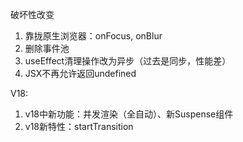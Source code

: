 
破坏性改变
1. 靠拢原生浏览器：onFocus, onBlur 
2. 删除事件池
3. useEffect清理操作改为异步（过去是同步，性能差）
4. JSX不再允许返回undefined

V18: 
1. v18中新功能：并发渲染（全自动）、新Suspense组件
2. v18新特性：startTransition

